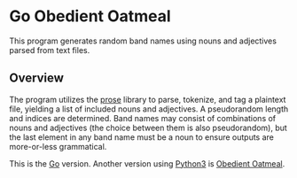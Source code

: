 Go Obedient Oatmeal
===================

This program generates random band names using nouns and adjectives parsed from text files.

<!-- ![Obedient Oatmeal sample](https://raw.githubusercontent.com/oishiiburger/obedient-oatmeal/master/img/example.gif)

Usage
-----

```
goobedientoatmeal filename_to_parse [number_of_band_names_to_generate]
```
-->
Overview
--------

The program utilizes the [prose](https://github.com/jdkato/prose) library to parse, tokenize, and tag a plaintext file, yielding a list of included nouns and adjectives. A pseudorandom length and indices are determined. Band names may consist of combinations of nouns and adjectives (the choice between them is also pseudorandom), but the last element in any band name must be a noun to ensure outputs are more-or-less grammatical.

This is the [Go](https://golang.org/) version. Another version using [Python3](https://www.python.org/downloads/) is [Obedient Oatmeal](https://github.com/oishiiburger/obedient-oatmeal).